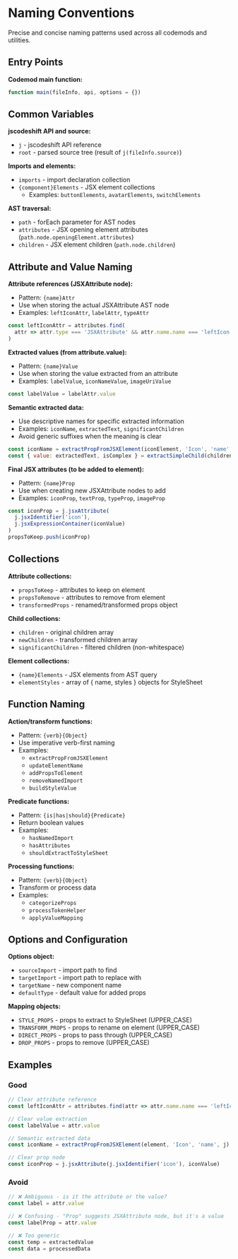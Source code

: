 # Naming Conventions

Precise and concise naming patterns used across all codemods and utilities.

## Entry Points

**Codemod main function:**
```javascript
function main(fileInfo, api, options = {})
```

## Common Variables

**jscodeshift API and source:**
- `j` - jscodeshift API reference
- `root` - parsed source tree (result of `j(fileInfo.source)`)

**Imports and elements:**
- `imports` - import declaration collection
- `{component}Elements` - JSX element collections
  - Examples: `buttonElements`, `avatarElements`, `switchElements`

**AST traversal:**
- `path` - forEach parameter for AST nodes
- `attributes` - JSX opening element attributes (`path.node.openingElement.attributes`)
- `children` - JSX element children (`path.node.children`)

## Attribute and Value Naming

**Attribute references (JSXAttribute node):**
- Pattern: `{name}Attr`
- Use when storing the actual JSXAttribute AST node
- Examples: `leftIconAttr`, `labelAttr`, `typeAttr`

```javascript
const leftIconAttr = attributes.find(
  attr => attr.type === 'JSXAttribute' && attr.name.name === 'leftIcon'
)
```

**Extracted values (from attribute.value):**
- Pattern: `{name}Value`
- Use when storing the value extracted from an attribute
- Examples: `labelValue`, `iconNameValue`, `imageUriValue`

```javascript
const labelValue = labelAttr.value
```

**Semantic extracted data:**
- Use descriptive names for specific extracted information
- Examples: `iconName`, `extractedText`, `significantChildren`
- Avoid generic suffixes when the meaning is clear

```javascript
const iconName = extractPropFromJSXElement(iconElement, 'Icon', 'name', j)
const { value: extractedText, isComplex } = extractSimpleChild(children, j)
```

**Final JSX attributes (to be added to element):**
- Pattern: `{name}Prop`
- Use when creating new JSXAttribute nodes to add
- Examples: `iconProp`, `textProp`, `typeProp`, `imageProp`

```javascript
const iconProp = j.jsxAttribute(
  j.jsxIdentifier('icon'),
  j.jsxExpressionContainer(iconValue)
)
propsToKeep.push(iconProp)
```

## Collections

**Attribute collections:**
- `propsToKeep` - attributes to keep on element
- `propsToRemove` - attributes to remove from element
- `transformedProps` - renamed/transformed props object

**Child collections:**
- `children` - original children array
- `newChildren` - transformed children array
- `significantChildren` - filtered children (non-whitespace)

**Element collections:**
- `{name}Elements` - JSX elements from AST query
- `elementStyles` - array of { name, styles } objects for StyleSheet

## Function Naming

**Action/transform functions:**
- Pattern: `{verb}{Object}`
- Use imperative verb-first naming
- Examples:
  - `extractPropFromJSXElement`
  - `updateElementName`
  - `addPropsToElement`
  - `removeNamedImport`
  - `buildStyleValue`

**Predicate functions:**
- Pattern: `{is|has|should}{Predicate}`
- Return boolean values
- Examples:
  - `hasNamedImport`
  - `hasAttributes`
  - `shouldExtractToStyleSheet`

**Processing functions:**
- Pattern: `{verb}{Object}`
- Transform or process data
- Examples:
  - `categorizeProps`
  - `processTokenHelper`
  - `applyValueMapping`

## Options and Configuration

**Options object:**
- `sourceImport` - import path to find
- `targetImport` - import path to replace with
- `targetName` - new component name
- `defaultType` - default value for added props

**Mapping objects:**
- `STYLE_PROPS` - props to extract to StyleSheet (UPPER_CASE)
- `TRANSFORM_PROPS` - props to rename on element (UPPER_CASE)
- `DIRECT_PROPS` - props to pass through (UPPER_CASE)
- `DROP_PROPS` - props to remove (UPPER_CASE)

## Examples

### Good
```javascript
// Clear attribute reference
const leftIconAttr = attributes.find(attr => attr.name.name === 'leftIcon')

// Clear value extraction
const labelValue = attr.value

// Semantic extracted data
const iconName = extractPropFromJSXElement(element, 'Icon', 'name', j)

// Clear prop node
const iconProp = j.jsxAttribute(j.jsxIdentifier('icon'), iconValue)
```

### Avoid
```javascript
// ❌ Ambiguous - is it the attribute or the value?
const label = attr.value

// ❌ Confusing - "Prop" suggests JSXAttribute node, but it's a value
const labelProp = attr.value

// ❌ Too generic
const temp = extractedValue
const data = processedData
```

